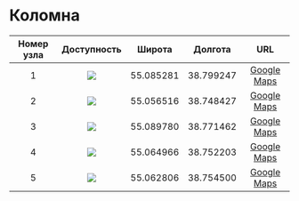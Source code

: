 # Коломна

| Номер узла | Доступность | Широта  | Долгота | URL |
|:----------:|:-----------:|:-------:|:-------:|:---:|
| 1         | ![](https://img.shields.io/badge/частично-yellow.svg)     | 55.085281 | 38.799247 | [Google Maps](https://www.google.com/maps/place/55°05'07.0"N+38°47'57.3"E)
| 2         | ![](https://img.shields.io/badge/доступен-brightgreen.svg)   | 55.056516 | 38.748427 | [Google Maps](https://www.google.com/maps/place/55°03'23.5"N+38°44'54.3"E)
| 3         | ![](https://img.shields.io/badge/доступен-brightgreen.svg)   | 55.089780 | 38.771462 | [Google Maps](https://www.google.com/maps/place/55°05'23.2"N+38°46'17.3"E)
| 4         | ![](https://img.shields.io/badge/частично-yellow.svg)     | 55.064966 | 38.752203 | [Google Maps](https://www.google.com/maps/place/55°03'53.9"N+38°45'07.9"E)
| 5         | ![](https://img.shields.io/badge/доступен-brightgreen.svg)     |  55.062806 | 38.754500 | [Google Maps](https://www.google.com/maps/place/55°03'46.1"N+38°45'16.2"E)
